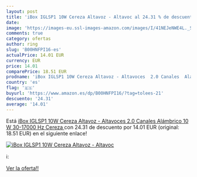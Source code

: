 ```yaml
---
layout: post
title: 'iBox IGLSP1 10W Cereza Altavoz - Altavoc al 24.31 % de descuento'
date: 
image: 'https://images-eu.ssl-images-amazon.com/images/I/41NEJeNWE4L._SL200_.jpg'
comments: true
category: ofertas
author: ring
slug: 'B00HNFPI16-es'
actualPrice: 14.01 EUR
currency: EUR
price: 14.01
comparePrice: 18.51 EUR
prodname: 'iBox IGLSP1 10W Cereza Altavoz - Altavoces  2.0 Canales  Alámbrico  10 W  30-17000 Hz  Cereza '
country: 'es'
flag: '🇪🇸'
buyurl: 'https://www.amazon.es/dp/B00HNFPI16/?tag=tolees-21'
descuento: '24.31'
average: '14.01'
---
```


Está [iBox IGLSP1 10W Cereza Altavoz - Altavoces  2.0 Canales  Alámbrico  10 W  30-17000 Hz  Cereza ](https://www.amazon.es/dp/B00HNFPI16/?tag=tolees-21) con 24.31 de descuento por 14.01 EUR (original: 18.51 EUR) en el siguiente enlace!

[![iBox IGLSP1 10W Cereza Altavoz - Altavoc](https://images-eu.ssl-images-amazon.com/images/I/41NEJeNWE4L._SL200_.jpg)](https://www.amazon.es/dp/B00HNFPI16/?tag=tolees-21)

ℹ️:


[Ver la oferta!!](https://www.amazon.es/dp/B00HNFPI16/?tag=tolees-21)
